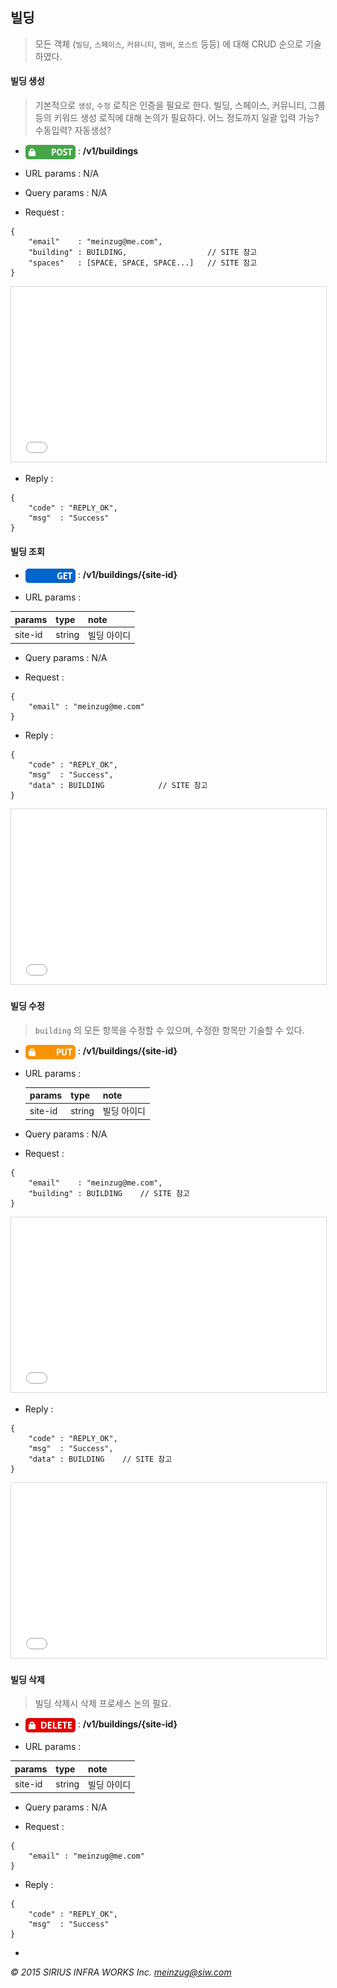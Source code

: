 ## 빌딩

> 모든 객체 (`빌딩`, `스페이스`, `커뮤니티`, `맴버`, `포스트` 등등) 에 대해 CRUD 순으로  기술 하였다.

#### 빌딩 생성

> 기본적으로 `생성`, `수정` 로직은 인증을 필요로 한다. 빌딩, 스페이스, 커뮤니티, 그룹 등의 키워드 생성 로직에 대해 논의가 필요하다. 어느 정도까지 일괄 입력 가능? 수동입력? 자동생성? 

* <img align="center" src="../_img/POST_auth.png"> : **/v1/buildings**

* URL params : N/A

* Query params : N/A

* Request :

```
{
    "email"    : "meinzug@me.com",
    "building" : BUILDING,                  // SITE 참고
    "spaces"   : [SPACE, SPACE, SPACE...]   // SITE 참고
}
```

<iframe src="../_json/site.json" scrolling="no" style="border:1px #D8D8D8 solid; width:100%; height:280px"></iframe>

* Reply :

```
{
    "code" : "REPLY_OK",
    "msg"  : "Success"
}
```

#### 빌딩 조회

* <img align="center" src="../_img/GET.png"> : **/v1/buildings/{site-id}**

* URL params :

|params       |type          |note       |
|:------------|:-------------|:----------|
|site-id      |string        |빌딩 아이디|

* Query params : N/A

* Request :

```
{
    "email" : "meinzug@me.com"
}
```

* Reply :

```
{
    "code" : "REPLY_OK",
    "msg"  : "Success",
    "data" : BUILDING            // SITE 참고
}
```

<iframe src="../_json/site.json" scrolling="no" style="border:1px #D8D8D8 solid; width:100%; height:280px"></iframe>

#### 빌딩 수정

> `building` 의 모든 항목을 수정할 수 있으며, 수정한 항목만 기술할 수 있다.

* <img align="center" src="../_img/PUT_auth.png"> : **/v1/buildings/{site-id}**

* URL params :
    
    |params       |type          |note       |
    |:------------|:-------------|:----------|
    |site-id      |string        |빌딩 아이디|

* Query params : N/A

* Request : 

```
{
    "email"    : "meinzug@me.com",
    "building" : BUILDING    // SITE 참고
}
```

<iframe src="../_json/site.json" scrolling="no" style="border:1px #D8D8D8 solid; width:100%; height:280px"></iframe>

* Reply :

```
{
    "code" : "REPLY_OK",
    "msg"  : "Success",
    "data" : BUILDING    // SITE 참고
}
```

<iframe src="../_json/site.json" scrolling="no" style="border:1px #D8D8D8 solid; width:100%; height:280px"></iframe>

#### 빌딩 삭제

> 빌딩 삭제시 삭제 프로세스 논의 필요.

* <img align="center" src="../_img/DELETE_auth.png"> : **/v1/buildings/{site-id}**

* URL params : 

|params       |type          |note       |
|:------------|:-------------|:----------|
|site-id      |string        |빌딩 아이디|

* Query params : N/A

* Request : 

```
{
    "email" : "meinzug@me.com"
}
```

* Reply :

```
{
    "code" : "REPLY_OK",
    "msg"  : "Success"
}
```

-
*&copy; 2015 SIRIUS INFRA WORKS Inc. [meinzug@siw.com](mailto:meinzug@siw.com)*
